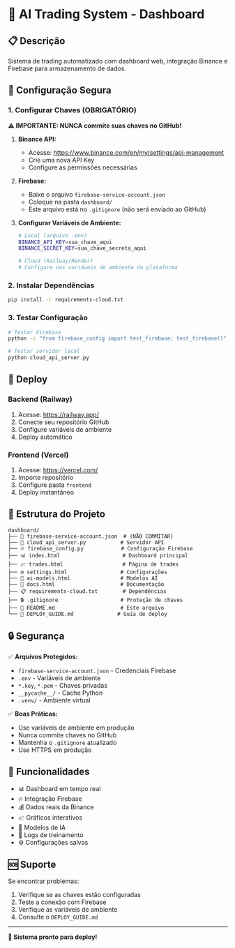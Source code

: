 # 🚀 AI Trading System - Dashboard

## 📋 **Descrição**

Sistema de trading automatizado com dashboard web, integração Binance e Firebase para armazenamento de dados.

## 🔐 **Configuração Segura**

### **1. Configurar Chaves (OBRIGATÓRIO)**

**⚠️ IMPORTANTE: NUNCA commite suas chaves no GitHub!**

1. **Binance API:**
   - Acesse: https://www.binance.com/en/my/settings/api-management
   - Crie uma nova API Key
   - Configure as permissões necessárias

2. **Firebase:**
   - Baixe o arquivo `firebase-service-account.json`
   - Coloque na pasta `dashboard/`
   - Este arquivo está no `.gitignore` (não será enviado ao GitHub)

3. **Configurar Variáveis de Ambiente:**
   ```bash
   # Local (arquivo .env)
   BINANCE_API_KEY=sua_chave_aqui
   BINANCE_SECRET_KEY=sua_chave_secreta_aqui
   
   # Cloud (Railway/Render)
   # Configure nas variáveis de ambiente da plataforma
   ```

### **2. Instalar Dependências**

```bash
pip install -r requirements-cloud.txt
```

### **3. Testar Configuração**

```bash
# Testar Firebase
python -c "from firebase_config import test_firebase; test_firebase()"

# Testar servidor local
python cloud_api_server.py
```

## 🚀 **Deploy**

### **Backend (Railway)**
1. Acesse: https://railway.app/
2. Conecte seu repositório GitHub
3. Configure variáveis de ambiente
4. Deploy automático

### **Frontend (Vercel)**
1. Acesse: https://vercel.com/
2. Importe repositório
3. Configure pasta `frontend`
4. Deploy instantâneo

## 📁 **Estrutura do Projeto**

```
dashboard/
├── 🔐 firebase-service-account.json  # (NÃO COMMITAR)
├── 🚀 cloud_api_server.py           # Servidor API
├── 🔥 firebase_config.py            # Configuração Firebase
├── 📊 index.html                    # Dashboard principal
├── 📈 trades.html                   # Página de trades
├── ⚙️ settings.html                 # Configurações
├── 🤖 ai-models.html                # Modelos AI
├── 📖 docs.html                     # Documentação
├── 📋 requirements-cloud.txt        # Dependências
├── 🔒 .gitignore                    # Proteção de chaves
├── 📝 README.md                     # Este arquivo
└── 🎯 DEPLOY_GUIDE.md              # Guia de deploy
```

## 🔒 **Segurança**

✅ **Arquivos Protegidos:**
- `firebase-service-account.json` - Credenciais Firebase
- `.env` - Variáveis de ambiente
- `*.key`, `*.pem` - Chaves privadas
- `__pycache__/` - Cache Python
- `.venv/` - Ambiente virtual

✅ **Boas Práticas:**
- Use variáveis de ambiente em produção
- Nunca commite chaves no GitHub
- Mantenha o `.gitignore` atualizado
- Use HTTPS em produção

## 🎯 **Funcionalidades**

- 📊 Dashboard em tempo real
- 🔥 Integração Firebase
- 💰 Dados reais da Binance
- 📈 Gráficos interativos
- 🤖 Modelos de IA
- 📝 Logs de treinamento
- ⚙️ Configurações salvas

## 🆘 **Suporte**

Se encontrar problemas:

1. Verifique se as chaves estão configuradas
2. Teste a conexão com Firebase
3. Verifique as variáveis de ambiente
4. Consulte o `DEPLOY_GUIDE.md`

---

**🎉 Sistema pronto para deploy!**
